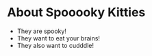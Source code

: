# About Spooooky Kitties

* They are spooky!
* They want to eat your brains!
* They also want to cudddle!
